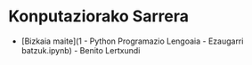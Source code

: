 # Konputaziorako Sarrera

* [Bizkaia maite](1 - Python Programazio Lengoaia - Ezaugarri batzuk.ipynb) - Benito Lertxundi
